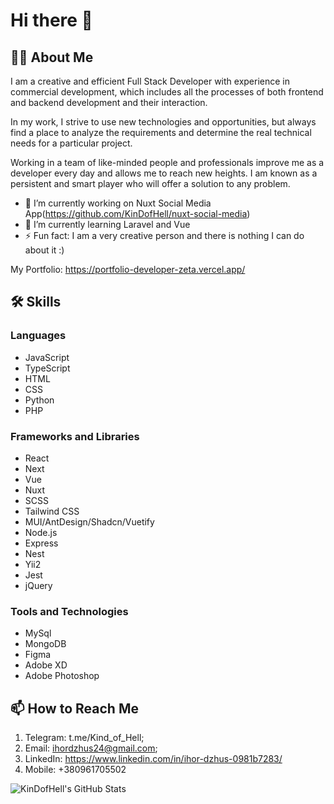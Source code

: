 # Hi there 👋

## 🙋‍♂️ About Me

I am a creative and efficient Full Stack Developer with experience in commercial development, which includes all the processes of both frontend and backend development and their interaction.

In my work, I strive to use new technologies and opportunities, but always find a place to analyze the requirements and determine the real technical needs for a particular project. 

Working in a team of like-minded people and professionals improve me as a developer every day and allows me to reach new heights. I am known as a persistent and smart player who will offer a solution to any problem.

- 🔭 I’m currently working on Nuxt Social Media App(https://github.com/KinDofHell/nuxt-social-media)
- 🌱 I’m currently learning Laravel and Vue
- ⚡ Fun fact: I am a very creative person and there is nothing I can do about it :)

My Portfolio: https://portfolio-developer-zeta.vercel.app/

## 🛠 Skills

### Languages

- JavaScript
- TypeScript
- HTML
- CSS
- Python
- PHP

### Frameworks and Libraries 

- React
- Next
- Vue
- Nuxt
- SCSS
- Tailwind CSS
- MUI/AntDesign/Shadcn/Vuetify
- Node.js
- Express
- Nest
- Yii2
- Jest
- jQuery

### Tools and Technologies

- MySql
- MongoDB
- Figma
- Adobe XD
- Adobe Photoshop

## 📫 How to Reach Me

1. Telegram: t.me/Kind_of_Hell;
2. Email: ihordzhus24@gmail.com;
3. LinkedIn: https://www.linkedin.com/in/ihor-dzhus-0981b7283/
4. Mobile: +380961705502

<img src="https://github-readme-stats.vercel.app/api/top-langs/?username=KinDofHell&theme=default&show_icons=true&hide_border=true&layout=compact" alt="KinDofHell's GitHub Stats" />
